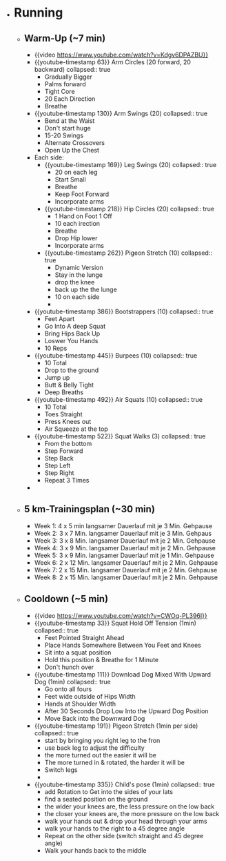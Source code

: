 - # Running
	- ## Warm-Up (~7 min)
		- {{video https://www.youtube.com/watch?v=Kdgv6DPAZBU}}
		- {{youtube-timestamp 63}} Arm Circles (20 forward, 20 backward)
		  collapsed:: true
			- Gradually Bigger
			- Palms forward
			- Tight Core
			- 20 Each Direction
			- Breathe
		- {{youtube-timestamp 130}} Arm Swings (20)
		  collapsed:: true
			- Bend at the Waist
			- Don't start huge
			- 15-20 Swings
			- Alternate Crossovers
			- Open Up the Chest
		- Each side:
			- {{youtube-timestamp 169}} Leg Swings (20)
			  collapsed:: true
				- 20 on each leg
				- Start Small
				- Breathe
				- Keep Foot Forward
				- Incorporate arms
			- {{youtube-timestamp 218}} Hip Circles (20)
			  collapsed:: true
				- 1 Hand on Foot 1 Off
				- 10 each irection
				- Breathe
				- Drop Hip lower
				- Incorporate arms
			- {{youtube-timestamp 262}} Pigeon Stretch (10)
			  collapsed:: true
				- Dynamic Version
				- Stay in the lunge
				- drop the knee
				- back up the the lunge
				- 10 on each side
				-
		- {{youtube-timestamp 386}} Bootstrappers (10)
		  collapsed:: true
			- Feet Apart
			- Go Into A deep Squat
			- Bring Hips Back Up
			- Loswer You Hands
			- 10 Reps
		- {{youtube-timestamp 445}} Burpees (10)
		  collapsed:: true
			- 10 Total
			- Drop to the ground
			- Jump up
			- Butt & Belly Tight
			- Deep Breaths
		- {{youtube-timestamp 492}} Air Squats (10)
		  collapsed:: true
			- 10 Total
			- Toes Straight
			- Press Knees out
			- Air Squeeze at the top
		- {{youtube-timestamp 522}} Squat Walks (3)
		  collapsed:: true
			- From the bottom
			- Step Forward
			- Step Back
			- Step Left
			- Step Right
			- Repeat 3 Times
		-
	- ##  5 km-Trainingsplan (~30 min)
		- Week 1: 4 x 5 min langsamer Dauerlauf mit je 3 Min. Gehpause
		- Week 2: 3 x 7 Min. langsamer Dauerlauf mit je 3 Min. Gehpaus
		- Week 3: 3 x 8 Min. langsamer Dauerlauf mit je 2 Min. Gehpause
		- Week 4: 3 x 9 Min. langsamer Dauerlauf mit je 2 Min. Gehpause
		- Week 5: 3 x 9 Min. langsamer Dauerlauf mit je 1 Min. Gehpause
		- Week 6: 2 x 12 Min. langsamer Dauerlauf mit je 2 Min. Gehpause
		- Week 7: 2 x 15 Min. langsamer Dauerlauf mit je 2 Min. Gehpause
		- Week 8: 2 x 15 Min. langsamer Dauerlauf mit je 2 Min. Gehpause
	- ## Cooldown (~5 min)
		- {{video https://www.youtube.com/watch?v=CWOq-PL396I}}
		- {{youtube-timestamp 33}} Squat Hold Off Tension (1min)
		  collapsed:: true
			- Feet Pointed Straight Ahead
			- Place Hands Somewhere Between You Feet and Knees
			- Sit into a squat position
			- Hold this position & Breathe for 1 Minute
			- Don't hunch over
		- {{youtube-timestamp 111}} Download Dog Mixed With Upward Dog (1min)
		  collapsed:: true
			- Go onto all fours
			- Feet wide outside of Hips Width
			- Hands at Shoulder Width
			- After 30 Seconds Drop Low Into the Upward Dog Position
			- Move Back into the Downward Dog
		- {{youtube-timestamp 191}} Pigeon Stretch (1min per side)
		  collapsed:: true
			- start by bringing you right leg to the fron
			- use back leg to adjust the difficulty
			- the more turned out the easier it will be
			- The more turned in & rotated, the harder it will be
			- Switch legs
			-
		- {{youtube-timestamp 335}} Child's pose (1min)
		  collapsed:: true
			- add Rotation to Get into the sides of your lats
			- find a seated position on the ground
			- the wider your knees are, the less pressure on the low back
			- the closer your knees are, the more pressure on the low back
			- walk your hands out & drop your head through your arms
			- walk your hands to the right to a 45 degree angle
			- Repeat on the other side (switch straight and 45 degree angle)
			- Walk your hands back to the middle
